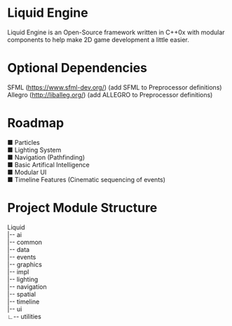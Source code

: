 # Liquid Engine
Liquid Engine is an Open-Source framework written in C++0x with modular components to help
make 2D game development a little easier. 

# Optional Dependencies
SFML (https://www.sfml-dev.org/) (add SFML to Preprocessor definitions)  
Allegro (http://liballeg.org/) (add ALLEGRO to Preprocessor definitions)  

# Roadmap
&#x25a0; Particles  
&#x25a0; Lighting System  
&#x25a0; Navigation (Pathfinding)  
&#x25a0; Basic Artifical Intelligence  
&#x25a0; Modular UI  
&#x25a0; Timeline Features (Cinematic sequencing of events)  

# Project Module Structure
Liquid  
|-- ai  
|-- common  
|-- data  
|-- events  
|-- graphics  
|-- impl  
|-- lighting  
|-- navigation  
|-- spatial  
|-- timeline  
|-- ui  
&#x221f;-- utilities  
